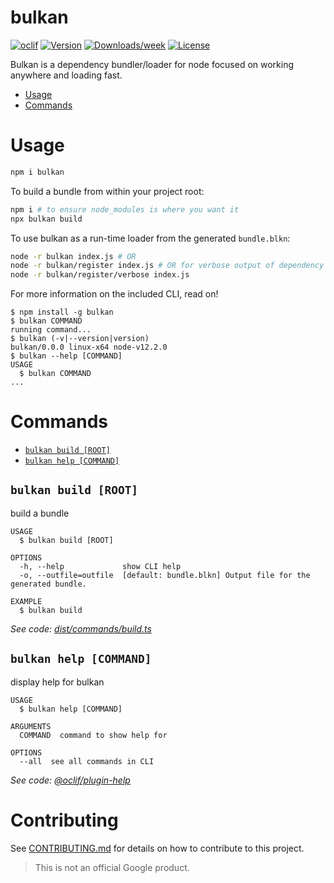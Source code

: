 # bulkan

[![oclif](https://img.shields.io/badge/cli-oclif-brightgreen.svg)](https://oclif.io)
[![Version](https://img.shields.io/npm/v/bulkan.svg)](https://npmjs.org/package/bulkan)
[![Downloads/week](https://img.shields.io/npm/dw/bulkan.svg)](https://npmjs.org/package/bulkan)
[![License](https://img.shields.io/npm/l/bulkan.svg)](https://github.com/google/bulkan/blob/master/package.json)

Bulkan is a dependency bundler/loader for node focused on working anywhere and loading fast.

<!-- toc -->

- [Usage](#usage)
- [Commands](#commands)

<!-- tocstop -->

# Usage

```sh
npm i bulkan
```

To build a bundle from within your project root:

```sh
npm i # to ensure node_modules is where you want it
npx bulkan build
```

To use bulkan as a run-time loader from the generated `bundle.blkn`:

```sh
node -r bulkan index.js # OR
node -r bulkan/register index.js # OR for verbose output of dependency resolution+compiling:
node -r bulkan/register/verbose index.js
```

For more information on the included CLI, read on!

<!-- usage -->

```sh-session
$ npm install -g bulkan
$ bulkan COMMAND
running command...
$ bulkan (-v|--version|version)
bulkan/0.0.0 linux-x64 node-v12.2.0
$ bulkan --help [COMMAND]
USAGE
  $ bulkan COMMAND
...
```

<!-- usagestop -->

# Commands

<!-- commands -->

- [`bulkan build [ROOT]`](#bulkan-build-root)
- [`bulkan help [COMMAND]`](#bulkan-help-command)

## `bulkan build [ROOT]`

build a bundle

```
USAGE
  $ bulkan build [ROOT]

OPTIONS
  -h, --help             show CLI help
  -o, --outfile=outfile  [default: bundle.blkn] Output file for the generated bundle.

EXAMPLE
  $ bulkan build
```

_See code: [dist/commands/build.ts](https://github.com/A-lxe/bulkan/blob/v0.0.0/dist/commands/build.ts)_

## `bulkan help [COMMAND]`

display help for bulkan

```
USAGE
  $ bulkan help [COMMAND]

ARGUMENTS
  COMMAND  command to show help for

OPTIONS
  --all  see all commands in CLI
```

_See code: [@oclif/plugin-help](https://github.com/oclif/plugin-help/blob/v2.2.0/src/commands/help.ts)_

<!-- commandsstop -->

# Contributing
See [CONTRIBUTING.md](CONTRIBUTING.md) for details on how to contribute to this project.

> This is not an official Google product.
